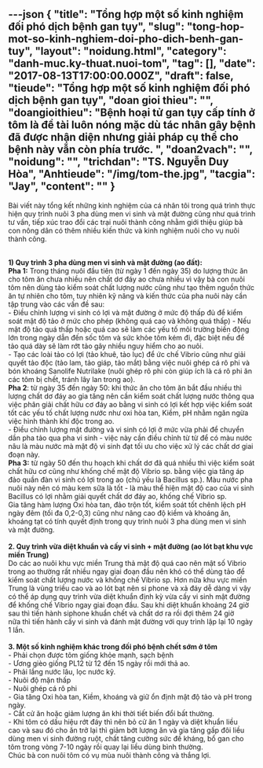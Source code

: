 ---json
{
    "title": "Tổng hợp một số kinh nghiệm đối phó dịch bệnh gan tụy",
    "slug": "tong-hop-mot-so-kinh-nghiem-doi-pho-dich-benh-gan-tuy",
    "layout": "noidung.html",
    "category": "danh-muc.ky-thuat.nuoi-tom",
    "tag": [],
    "date": "2017-08-13T17:00:00.000Z",
    "draft": false,
    "tieude": "Tổng hợp một số kinh nghiệm đối phó dịch bệnh gan tụy",
    "doan gioi thieu": "",
    "doangioithieu": "Bệnh hoại tử gan tụy cấp tính ở tôm là đề tài luôn nóng mặc dù tác nhân gây bệnh đã được nhận diện nhưng giải pháp cụ thể cho bệnh này vẫn còn phía trước. ",
    "doan2vach": "",
    "noidung": "",
    "trichdan": "TS. Nguyễn Duy Hòa",
    "Anhtieude": "/img/tom-the.jpg",
    "tacgia": "Jay",
    "__content__": ""
}
---
<p><span style="font-size:14px">B&agrave;i viết n&agrave;y tổng kết những kinh nghiệm của c&aacute; nh&acirc;n t&ocirc;i trong qu&aacute; tr&igrave;nh thực hiện quy tr&igrave;nh nu&ocirc;i 3 pha d&ugrave;ng men vi sinh v&agrave; mật đường cũng như qu&aacute; tr&igrave;nh tư vấn, tiếp x&uacute;c trao đổi c&aacute;c trại nu&ocirc;i th&agrave;nh c&ocirc;ng nhằm giới thiệu gi&uacute;p b&agrave; con n&ocirc;ng d&acirc;n c&oacute; th&ecirc;m nhiều kiến thức v&agrave; kinh nghiệm nu&ocirc;i cho vụ nu&ocirc;i th&agrave;nh c&ocirc;ng.</span></p>

<p><br />
<span style="font-size:14px"><strong>1) Quy tr&igrave;nh 3 pha d&ugrave;ng men vi sinh v&agrave; mật đường (ao đất):</strong><br />
<strong>Pha 1:</strong>&nbsp;Trong th&aacute;ng nu&ocirc;i đầu ti&ecirc;n (từ ng&agrave;y 1 đến ng&agrave;y 35) do lượng thức ăn cho t&ocirc;m ăn chưa nhiều n&ecirc;n chất dơ đ&aacute;y ao chưa nhiều v&igrave; vậy b&agrave; con nu&ocirc;i t&ocirc;m n&ecirc;n d&ugrave;ng tảo kiểm so&aacute;t chất lượng nước cũng như tạo th&ecirc;m nguồn thức ăn tự nhi&ecirc;n cho t&ocirc;m, tuy nhi&ecirc;n kỹ năng v&agrave; kiến thức của pha nu&ocirc;i n&agrave;y cần tập trung v&agrave;o c&aacute;c vấn đề sau:<br />
- Điều chỉnh lượng vi sinh c&oacute; lợi v&agrave; mật đường ở mức độ thấp đủ để kiểm so&aacute;t mật độ tảo ở mức cho ph&eacute;p (kh&ocirc;ng qu&aacute; cao v&agrave; kh&ocirc;ng qu&aacute; thấp) - Nếu mật độ tảo qu&aacute; thấp hoặc qu&aacute; cao sẽ l&agrave;m c&aacute;c yếu tố m&ocirc;i trường biến động lớn trong ng&agrave;y dẫn đến sốc t&ocirc;m v&agrave; sức khỏe t&ocirc;m k&eacute;m đi, đặc biệt nếu để tảo qu&aacute; d&agrave;y sẽ l&agrave;m rớt tảo g&acirc;y nhiều nguy hiểm cho ao nu&ocirc;i.<br />
- Tạo c&aacute;c lo&agrave;i tảo c&oacute; lợi (tảo khu&ecirc;, tảo lục) để ức chế Vibrio cũng như giải quyết tảo độc (tảo lam, tảo gi&aacute;p, tảo mắt) bằng việc nu&ocirc;i gh&eacute;p c&aacute; r&ocirc; phi v&agrave; b&oacute;n kho&aacute;ng Sanolife Nutrilake (nu&ocirc;i gh&eacute;p r&ocirc; phi c&ograve;n gi&uacute;p &iacute;ch l&agrave; c&aacute; r&ocirc; phi ăn c&aacute;c t&ocirc;m bị chết, tr&aacute;nh l&acirc;y lan trong ao).<br />
<strong>Pha 2</strong>: từ ng&agrave;y 35 đến ng&agrave;y 50: khi thức ăn cho t&ocirc;m ăn bắt đầu nhiều th&igrave; lượng chất dơ đ&aacute;y ao gia tăng n&ecirc;n cần kiểm so&aacute;t chất lượng nước th&ocirc;ng qua việc ph&acirc;n giải chất hữu cơ đ&aacute;y ao bằng vi sinh c&oacute; lợi kết hợp việc kiểm so&aacute;t tốt c&aacute;c yếu tố chất lượng nước như oxi h&ograve;a tan, Kiềm, pH nhằm ngăn ngừa việc h&igrave;nh th&agrave;nh kh&iacute; độc trong ao.<br />
- Điều chỉnh lượng mật đường v&agrave; vi sinh c&oacute; lợi ở mức vừa phải để chuyển dần pha tảo qua pha vi sinh - việc n&agrave;y cần điều chỉnh từ từ để c&oacute; m&agrave;u nước n&acirc;u l&agrave; m&agrave;u nước m&agrave; mật độ vi sinh đạt tối ưu cho việc xử l&yacute; c&aacute;c chất dơ giai đoạn n&agrave;y.<br />
<strong>Pha 3:</strong>&nbsp;từ ng&agrave;y 50 đến thu hoạch khi chất dơ đ&atilde; qu&aacute; nhiều th&igrave; việc kiểm so&aacute;t chất hữu cơ cũng như khống chế mật độ Vibrio sp. bằng việc gia tăng &aacute;p đảo quần đ&agrave;n vi sinh c&oacute; lợi trong ao (chủ yếu l&agrave; Bacillus sp.). M&agrave;u nước pha nu&ocirc;i n&agrave;y n&ecirc;n c&oacute; m&agrave;u kem sữa l&agrave; tốt - l&agrave; m&agrave;u thể hiện mật độ cao của vi sinh Bacillus c&oacute; lợi nhằm giải quyết chất dơ đ&aacute;y ao, khống chế Vibrio sp.&nbsp;<br />
Gia tăng h&agrave;m lượng Oxi h&ograve;a tan, đảo trộn tốt, kiểm so&aacute;t tốt ch&ecirc;nh lệch pH ng&agrave;y đ&ecirc;m (tối đa 0,2-0,3) cũng như n&acirc;ng cao độ kiềm v&agrave; kho&aacute;ng ăn, kho&aacute;ng tạt c&oacute; t&iacute;nh quyết định trong quy tr&igrave;nh nu&ocirc;i 3 pha d&ugrave;ng men vi sinh v&agrave; mật đường.<br />
<br />
<strong>2. Quy tr&igrave;nh vừa diệt khuẩn v&agrave; cấy vi sinh + mật đường</strong>&nbsp;<strong>(ao l&oacute;t bạt khu vực miền Trung)</strong><br />
Do c&aacute;c ao nu&ocirc;i khu vực miền Trung thả mật độ qu&aacute; cao n&ecirc;n mật số Vibrio trong ao thường rất nhiều ngay giai đoạn đầu n&ecirc;n kh&oacute; c&oacute; thể d&ugrave;ng tảo để kiểm so&aacute;t chất lượng nước v&agrave; khống chế Vibrio sp. Hơn nữa khu vực miền Trung l&agrave; v&ugrave;ng triều cao v&agrave; ao l&oacute;t bạt n&ecirc;n si phone v&agrave; xả đ&aacute;y dễ d&agrave;ng v&igrave; vậy c&oacute; thể &aacute;p dụng quy tr&igrave;nh vừa diệt khuẩn định kỳ vừa cấy vi sinh mật đường để khống chế Vibrio ngay giai đoạn đầu. Sau khi diệt khuẩn&nbsp;khoảng 24 giờ sau th&igrave; tiến h&agrave;nh siphone khuẩn chết v&agrave; chất dơ ra rồi đợi th&ecirc;m 24 giờ nữa&nbsp;th&igrave; tiến h&agrave;nh cấy vi sinh&nbsp;v&agrave; đ&aacute;nh mật đường với quy tr&igrave;nh lập lại 10 ng&agrave;y 1 lần.<br />
<br />
<strong>3. Một số kinh nghiệm kh&aacute;c trong đối ph&oacute; bệnh chết sớm ở t&ocirc;m</strong><br />
- Phải chọn được t&ocirc;m giống khỏe mạnh, sạch bệnh<br />
- Ương gi&egrave;o giống PL12 từ 12 đến 15 ng&agrave;y rồi mới thả ao.<br />
- Phải lắng nước l&acirc;u, lọc nước kỹ.<br />
- Nu&ocirc;i độ mặn thấp<br />
- Nu&ocirc;i gh&eacute;p c&aacute; r&ocirc; phi<br />
- Gia tăng Oxi h&ograve;a tan, Kiềm, kho&aacute;ng v&agrave; giữ ổn định mật độ tảo v&agrave; pH trong ng&agrave;y.<br />
- Cắt cử ăn hoặc giảm lượng ăn khi thời tiết biến đổi bất thường.<br />
- Khi t&ocirc;m c&oacute; dấu hiệu rớt đ&aacute;y th&igrave; n&ecirc;n bỏ cử ăn 1 ng&agrave;y v&agrave; diệt khuẩn liều cao&nbsp;v&agrave; sau đ&oacute; cho ăn trở lại th&igrave; giảm bớt lượng ăn v&agrave; gia tăng gấp đ&ocirc;i liều d&ugrave;ng men vi sinh đường ruột, chất tăng cường sức đề kh&aacute;ng, bổ gan cho t&ocirc;m trong v&ograve;ng 7-10 ng&agrave;y rồi quay lại liều d&ugrave;ng b&igrave;nh thường.<br />
Ch&uacute;c b&agrave; con nu&ocirc;i t&ocirc;m c&oacute; vụ m&ugrave;a nu&ocirc;i th&agrave;nh c&ocirc;ng v&agrave; thắng lợi.</span></p>
